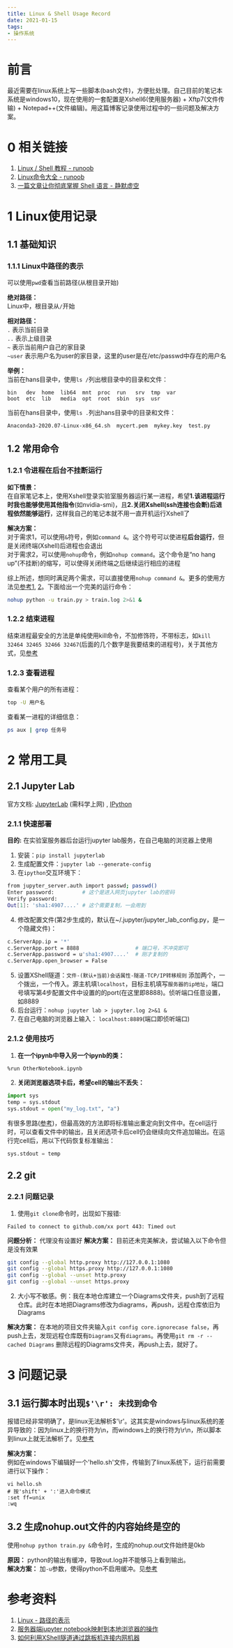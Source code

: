```yaml
---
title: Linux & Shell Usage Record
date: 2021-01-15
tags:
- 操作系统
---
```

# 前言
最近需要在linux系统上写一些脚本(bash文件)，方便批处理。自己目前的笔记本系统是windows10，现在使用的一套配置是Xshell6(使用服务器) + Xftp7(文件传输) + Notepad++(文件编辑)。用这篇博客记录使用过程中的一些问题及解决方案。

# 0 相关链接
1. [Linux / Shell 教程 - runoob](https://www.runoob.com/linux/linux-shell.html)
2. [Linux命令大全 - runoob](https://www.runoob.com/linux/linux-command-manual.html)
3. [一篇文章让你彻底掌握 Shell 语言 - 静默虚空](https://www.cnblogs.com/jingmoxukong/p/7867397.html)

# 1 Linux使用记录
## 1.1 基础知识
### 1.1.1 Linux中路径的表示
可以使用```pwd```查看当前路径(从根目录开始)

**绝对路径：**  
Linux中，根目录从```/```开始

**相对路径：**  
```.``` 表示当前目录  
```..``` 表示上级目录  
```~``` 表示当前用户自己的家目录  
```~user``` 表示用户名为user的家目录，这里的user是在/etc/passwd中存在的用户名  

**举例：**  
当前在hans目录中，使用```ls /```列出根目录中的目录和文件：

```
bin   dev  home  lib64  mnt  proc  run   srv  tmp  var
boot  etc  lib   media  opt  root  sbin  sys  usr
```

当前在hans目录中，使用```ls .```列出hans目录中的目录和文件：

```
Anaconda3-2020.07-Linux-x86_64.sh  mycert.pem  mykey.key  test.py
```

## 1.2 常用命令
### 1.2.1 令进程在后台不挂断运行
**如下情景：**  
在自家笔记本上，使用Xshell登录实验室服务器运行某一进程，希望**1.该进程运行时我也能够使用其他指令**(如nvidia-smi)，且**2.关闭Xshell(ssh连接也会断)后进程依然能够运行**，这样我自己的笔记本就不用一直开机运行Xshell了

**解决方案：**  
对于需求1，可以使用```&```符号，例如```command &```。这个符号可以使进程**后台运行**，但是关闭终端(Xshell)后进程也会退出  
对于需求2，可以使用```nohup```命令，例如```nohup command```。这个命令是“no hang up”(不挂断)的缩写，可以使得关闭终端之后继续运行相应的进程

综上所述，想同时满足两个需求，可以直接使用```nohup command &```。更多的使用方法见[参考1](https://www.cnblogs.com/caodneg7/p/12028236.html), [2](https://mp.weixin.qq.com/s/nyT-FPdIUdJUiUCYVGEnTg)。下面给出一个完美的运行命令：  
```bash
nohup python -u train.py > train.log 2>&1 &
```

### 1.2.2 结束进程
结束进程最安全的方法是单纯使用kill命令，不加修饰符，不带标志，如```kill 32464 32465 32466 32467```(后面的几个数字是我要结束的进程号)，关于其他方式，见[参考](https://blog.csdn.net/lechengyuyuan/article/details/16337233)

### 1.2.3 查看进程
查看某个用户的所有进程：  
```bash
top -U 用户名
```

查看某一进程的详细信息：  
```bash
ps aux | grep 任务号
```

# 2 常用工具
## 2.1 Jupyter Lab
官方文档: [JupyterLab](https://jupyterlab.readthedocs.io/en/stable/index.html) (需科学上网) , [IPython](https://ipython.readthedocs.io/en/stable/index.html)

### 2.1.1 快速部署
**目的:** 在实验室服务器后台运行jupyter lab服务，在自己电脑的浏览器上使用

1. 安装：```pip install jupyterlab```
2. 生成配置文件：```jupyter lab --generate-config```
3. 在```ipython```交互环境下：  
```bash
from jupyter_server.auth import passwd; passwd()
Enter password:         # 这个是进入网页jupyter lab的密码
Verify password: 
Out[1]: 'sha1:4907....' # 这个需要复制，一会用到
```
4. 修改配置文件(第2步生成的，默认在~/.jupyter/jupyter_lab_config.py，是一个隐藏文件)：  
```bash
c.ServerApp.ip = '*'
c.ServerApp.port = 8888                  # 端口号，不冲突即可
c.ServerApp.password = u'sha1:4907....'  # 刚才复制的
c.ServerApp.open_browser = False
```
5. 设置XShell隧道：```文件-(默认+当前)会话属性-隧道-TCP/IP转移规则``` 添加两个，一个拨出，一个传入。源主机填```localhost```，目标主机填写```服务器的ip地址```，端口号填写第4步配置文件中设置的的port(在这里即8888)。侦听端口任意设置，如8889  
6. 后台运行：```nohup jupyter lab > jupyter.log 2>&1 &```
7. 在自己电脑的浏览器上输入： ```localhost:8889```(端口即侦听端口)

### 2.1.2 使用技巧
1. **在一个ipynb中导入另一个ipynb的类：**  
```bash
%run OtherNotebook.ipynb
```
2. **关闭浏览器选项卡后，希望cell的输出不丢失：**  
```python
import sys
temp = sys.stdout
sys.stdout = open("my_log.txt", "a")
```
有很多思路([参考](https://www.thinbug.com/q/32539832))，但最高效的方法即将标准输出重定向到文件中。在cell运行时，可以查看文件中的输出，且关闭选项卡后cell仍会继续向文件追加输出。在运行完cell后，用以下代码恢复标准输出：  
```python
sys.stdout = temp
```

## 2.2 git
### 2.2.1 问题记录
1. 使用```git clone```命令时，出现如下报错:
```
Failed to connect to github.com/xx port 443: Timed out
```

**问题分析：** 代理没有设置好
**解决方案：** 目前还未完美解决，尝试输入以下命令但是没有效果

```bash
git config --global http.proxy http://127.0.0.1:1080
git config --global https.proxy http://127.0.0.1:1080
git config --global --unset http.proxy
git config --global --unset https.proxy
```

2. 大小写不敏感。例：我在本地仓库建立一个Diagrams文件夹，push到了远程仓库。此时在本地把Diagrams修改为diagrams，再push，远程仓库依旧为Diagrams

**解决方案：**
在本地的项目文件夹输入```git config core.ignorecase false```，再push上去，发现远程仓库既有```Diagrams```又有```diagrams```。再使用```git rm -r --cached Diagrams``` 删除远程的Diagrams文件夹，再push上去，就好了。

# 3 问题记录
## 3.1 运行脚本时出现```$'\r': 未找到命令```
报错已经非常明确了，是linux无法解析$'\r'。这其实是windows与linux系统的差异导致的：因为linux上的换行符为\n，而windows上的换行符为\r\n，所以脚本到linux上就无法解析了。见[参考](https://blog.csdn.net/u010416101/article/details/80135293)

**解决方案：**   
例如在windows下编辑好一个'hello.sh'文件，传输到了linux系统下，运行前需要进行以下操作：
```
vi hello.sh
# 按'shift' + ':'进入命令模式
:set ff=unix
:wq
```

## 3.2 生成nohup.out文件的内容始终是空的
使用```nohup python train.py &```命令时，生成的nohup.out文件始终是0kb

**原因：** python的输出有缓冲，导致out.log并不能够马上看到输出。  
**解决方案：** 加```-u```参数，使得python不启用缓冲。见[参考](https://blog.csdn.net/qq_31821675/article/details/78246808)

# 参考资料
1. [Linux - 路径的表示](https://blog.csdn.net/zhangzhebjut/article/details/22977477)
2. [服务器端jupyter notebook映射到本地浏览器的操作](https://www.qedev.com/python/271029.html)
3. [如何利用XShell隧道通过跳板机连接内网机器](https://jingyan.baidu.com/article/d5a880ebd69c2613f147ccbf.html)